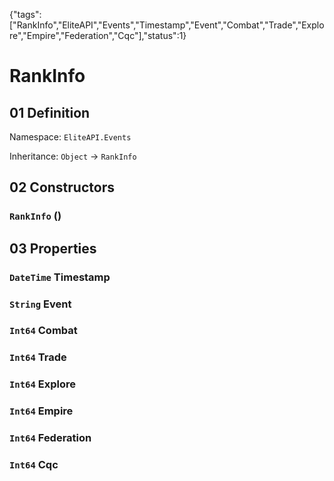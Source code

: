 {"tags":["RankInfo","EliteAPI","Events","Timestamp","Event","Combat","Trade","Explore","Empire","Federation","Cqc"],"status":1}

# RankInfo

## 01 Definition

Namespace: `EliteAPI.Events`

Inheritance: `Object` → `RankInfo`

## 02 Constructors

### `RankInfo` ()

## 03 Properties

### `DateTime` Timestamp

### `String` Event

### `Int64` Combat

### `Int64` Trade

### `Int64` Explore

### `Int64` Empire

### `Int64` Federation

### `Int64` Cqc

